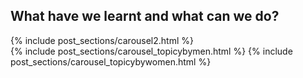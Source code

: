<!-- ---
layout: post
title: "Conclusions"
# subtitle: "because they lacked opposable thumbs and the brainpower to build a space program."
background: ''
--- -->

## What have we learnt and what can we do?

{% include post_sections/carousel2.html %}
<br>
{% include post_sections/carousel_topicybymen.html %}
{% include post_sections/carousel_topicybywomen.html %}
